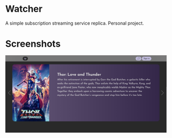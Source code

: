 <!-- JavaScript,HTML,CSS,React -->

# Watcher

A simple subscription streaming service replica. Personal project.

# Screenshots

![Screenshot1](https://github.com/alisedighmoghadam/Watcher/blob/main/screenshots/1.png?raw=true)
